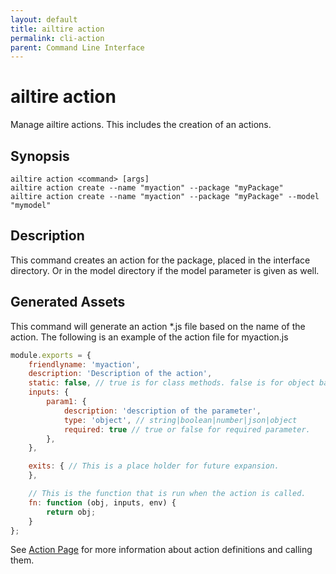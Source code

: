 ```yaml
---
layout: default 
title: ailtire action
permalink: cli-action
parent: Command Line Interface
---
```


# ailtire action

Manage ailtire actions. This includes the creation of an actions.

## Synopsis

```shell
ailtire action <command> [args]
ailtire action create --name "myaction" --package "myPackage"
ailtire action create --name "myaction" --package "myPackage" --model "mymodel"
```

## Description

This command creates an action for the package, placed in the interface directory.
Or in the model directory if the model parameter is given as well.

## Generated Assets

This command will generate an action *.js file based on the name of the action.
The following is an example of the action file for myaction.js
```javascript
module.exports = {
    friendlyname: 'myaction',
    description: 'Description of the action',
    static: false, // true is for class methods. false is for object based.
    inputs: {
        param1: {
            description: 'description of the parameter',
            type: 'object', // string|boolean|number|json|object
            required: true // true or false for required parameter.
        },
    },

    exits: { // This is a place holder for future expansion.
    },

    // This is the function that is run when the action is called.
    fn: function (obj, inputs, env) {
        return obj;
    }
};
```

See [Action Page](action) for more information about action definitions and calling them.
